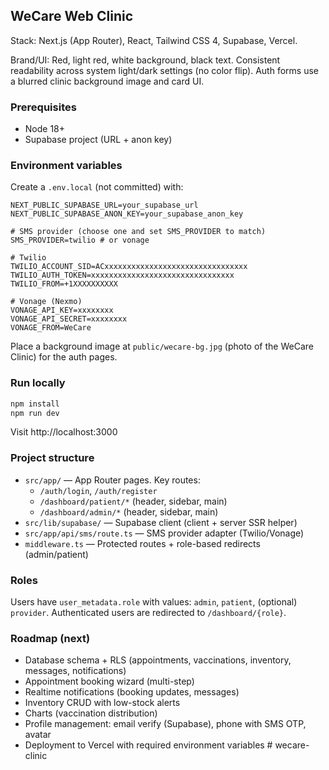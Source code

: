 ## WeCare Web Clinic

Stack: Next.js (App Router), React, Tailwind CSS 4, Supabase, Vercel.

Brand/UI: Red, light red, white background, black text. Consistent readability across system light/dark settings (no color flip). Auth forms use a blurred clinic background image and card UI.

### Prerequisites
- Node 18+
- Supabase project (URL + anon key)

### Environment variables
Create a `.env.local` (not committed) with:

```
NEXT_PUBLIC_SUPABASE_URL=your_supabase_url
NEXT_PUBLIC_SUPABASE_ANON_KEY=your_supabase_anon_key

# SMS provider (choose one and set SMS_PROVIDER to match)
SMS_PROVIDER=twilio # or vonage

# Twilio
TWILIO_ACCOUNT_SID=ACxxxxxxxxxxxxxxxxxxxxxxxxxxxxxxxx
TWILIO_AUTH_TOKEN=xxxxxxxxxxxxxxxxxxxxxxxxxxxxxxxx
TWILIO_FROM=+1XXXXXXXXXX

# Vonage (Nexmo)
VONAGE_API_KEY=xxxxxxxx
VONAGE_API_SECRET=xxxxxxxx
VONAGE_FROM=WeCare
```

Place a background image at `public/wecare-bg.jpg` (photo of the WeCare Clinic) for the auth pages.

### Run locally
```bash
npm install
npm run dev
```
Visit http://localhost:3000

### Project structure
- `src/app/` — App Router pages. Key routes:
  - `/auth/login`, `/auth/register`
  - `/dashboard/patient/*` (header, sidebar, main)
  - `/dashboard/admin/*` (header, sidebar, main)
- `src/lib/supabase/` — Supabase client (client + server SSR helper)
- `src/app/api/sms/route.ts` — SMS provider adapter (Twilio/Vonage)
- `middleware.ts` — Protected routes + role-based redirects (admin/patient)

### Roles
Users have `user_metadata.role` with values: `admin`, `patient`, (optional) `provider`.
Authenticated users are redirected to `/dashboard/{role}`.

### Roadmap (next)
- Database schema + RLS (appointments, vaccinations, inventory, messages, notifications)
- Appointment booking wizard (multi-step)
- Realtime notifications (booking updates, messages)
- Inventory CRUD with low-stock alerts
- Charts (vaccination distribution)
- Profile management: email verify (Supabase), phone with SMS OTP, avatar
- Deployment to Vercel with required environment variables
#   w e c a r e - c l i n i c  
 